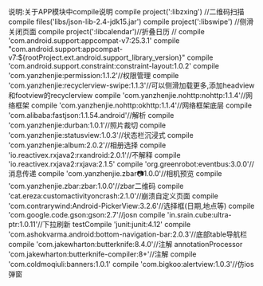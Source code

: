 说明:关于APP模块中compile说明
    compile project(':libzxing') //二维码扫描
    compile files('libs/json-lib-2.4-jdk15.jar')
    compile project(':libswipe') //侧滑关闭页面
    compile project(':libcalendar')//折叠日历
    // compile 'com.android.support:appcompat-v7:25.3.1'
    compile "com.android.support:appcompat-v7:${rootProject.ext.android.support_library_version}"
    compile 'com.android.support.constraint:constraint-layout:1.0.2'
    compile 'com.yanzhenjie:permission:1.1.2'//权限管理
    compile 'com.yanzhenjie:recyclerview-swipe:1.1.3'//可以侧滑加载更多,添加headview和footview的recyclerview
    compile 'com.yanzhenjie.nohttp:nohttp:1.1.4'//网络框架
    compile 'com.yanzhenjie.nohttp:okhttp:1.1.4'//网络框架底层
    compile 'com.alibaba:fastjson:1.1.54.android'//解析
    compile 'com.yanzhenjie:durban:1.0.1'//照片裁切
    compile 'com.yanzhenjie:statusview:1.0.3'//状态栏沉浸式
    compile 'com.yanzhenjie:album:2.0.2'//相册选择
    compile 'io.reactivex.rxjava2:rxandroid:2.0.1'//不解释
    compile 'io.reactivex.rxjava2:rxjava:2.1.5'
    compile 'org.greenrobot:eventbus:3.0.0'//消息传递
    compile 'com.yanzhenjie.zbar:camera:1.0.0'//相机预览
    compile 'com.yanzhenjie.zbar:zbar:1.0.0'//zbar二维码
    compile 'cat.ereza:customactivityoncrash:2.1.0'//崩溃自定义页面
    compile 'com.contrarywind:Android-PickerView:3.2.6'//选择框(日期,地点等)
    compile 'com.google.code.gson:gson:2.7'//josn
    compile 'in.srain.cube:ultra-ptr:1.0.11'//下拉刷新
    testCompile 'junit:junit:4.12'
    compile 'com.ashokvarma.android:bottom-navigation-bar:2.0.3'//底部table导航栏
    compile 'com.jakewharton:butterknife:8.4.0'//注解
    annotationProcessor 'com.jakewharton:butterknife-compiler:8+'//注解
    compile 'com.coldmoqiuli:banners:1.0.1'
    compile 'com.bigkoo:alertview:1.0.3'//仿ios弹窗